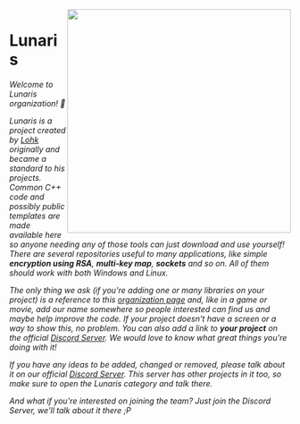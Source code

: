 <img src="https://github.com/LunarisLib/.github/tree/master/images/lunaris_logo_by_lupspie.png" width="400" align="right">

# Lunaris

*Welcome to Lunaris organization! 🎉*

*Lunaris is a project created by [Lohk](https://www.github.com/Lohkdesgds) originally and became a standard to his projects. Common C++ code and possibly public templates are made available here so anyone needing any of those tools can just download and use yourself! There are several repositories useful to many applications, like simple **encryption using RSA**, **multi-key map**, **sockets** and so on. All of them should work with both Windows and Linux.*

*The only thing we ask (if you're adding one or many libraries on your project) is a reference to this [organization page](https://www.github.com/LunarisLib) and, like in a game or movie, add our name somewhere so people interested can find us and maybe help improve the code. If your project doesn't have a screen or a way to show this, no problem. You can also add a link to **your project** on the official [Discord Server](https://discord.gg/eQfnXdTH6f). We would love to know what great things you're doing with it!*

*If you have any ideas to be added, changed or removed, please talk about it on our official [Discord Server](https://discord.gg/eQfnXdTH6f). This server has other projects in it too, so make sure to open the Lunaris category and talk there.*

*And what if you're interested on joining the team? Just join the Discord Server, we'll talk about it there ;P*